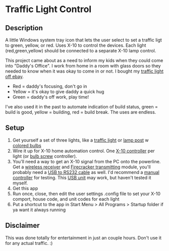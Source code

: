 # Traffic Light Control 

## Description
A little Windows system tray icon that lets the user select to set a traffic ligt to green, yellow, or red.  Uses X-10 to control the devices.  Each light (red,green,yellow) should be connected to a separate X-10 lamp control.

This project came about as a need to inform my kids when they could come into "Daddy's Office".  I work from home in a room with glass doors so they needed to know when it was okay to come in or not.  I bought my [traffic light off ebay](http://www.ebay.com/sch/i.html?_nkw=traffic+light&_armrs=1&_from=&_ipg=).

* Red = daddy's focusing, don't go in
* Yellow = it's okay to give daddy a quick hug
* Green = daddy's off work, play time!

I've also used it in the past to automate indication of build status, green = build is good, yellow = building, red = build break.  The uses are endless.

## Setup
1. Get yourself a set of three lights, like a [traffic light](http://www.ebay.com/sch/i.html?_nkw=traffic+light&_armrs=1&_from=&_ipg=) or [lamp post](http://amzn.com/B001ANRC3E/?tag=azdp-20) w [colored bulbs](http://www.amazon.com/s?tag=azdp-20&url=index%3Dblended&keywords=colored+light+bulbs)
2. Wire it up for X-10 home automation control.  One [X-10 controller](http://www.ebay.com/sch/i.html?_nkw=LM465&_sacat=0&_odkw=CM17A&_osacat=0&_armrs=1) per light (or [bulb screw](http://www.ebay.com/sch/i.html?_nkw=LM15A-C&_armrs=1&_from=&_ipg=) controller).
3. You'll need a way to get an X-10 signal from the PC onto the powerline.  Get a [wireless receiver](http://www.ebay.com/sch/i.html?_nkw=TM751&_armrs=1&_from=&_ipg=) and [Firecracker transmitting](http://www.ebay.com/sch/i.html?_nkw=CM17A&_sacat=0&_odkw=Firecracker+x10&_osacat=0&_armrs=1) module, you'll probably need a [USB to RS232 cable](http://amzn.com/B0007T27H8/?tag=azdp-20) as well.  I'd recommend a [manual controller](http://www.ebay.com/sch/i.html?_nkw=KR22A&_sacat=0&_odkw=x10+controller&_osacat=0&_armrs=1) for testing.  This [USB unit](http://amzn.com/B0027RMIAO/?tag=azdp-20) may work, but haven't tested it myself.
3. Get this app
4. Run once, close, then edit the user settings .config file to set your X-10 comport, house code, and unit codes for each light
5. Put a shortcut to the app in Start Menu > All Programs > Startup folder if ya want it always running

## Disclaimer
This was done totally for entertainment in just an couple hours.  Don't use it for any actual traffic. :)